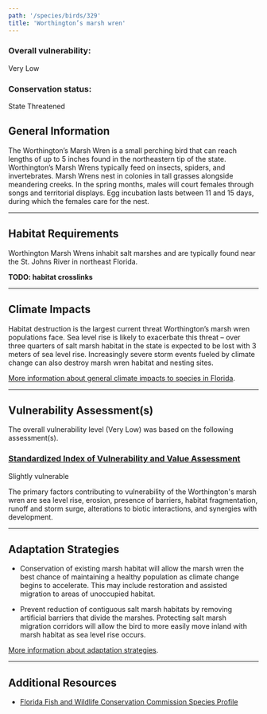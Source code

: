 ```yaml
---
path: '/species/birds/329'
title: 'Worthington’s marsh wren'
---
```


<content-header icon="perching_birds" title="Worthington’s marsh wren" subtitle="Cistothorus palustris griseus">
</content-header>

<div id="TopSection">



<div>

### Overall vulnerability:

<div class="vulnerability vulnerability-low">Very Low</div>



### Conservation status:

State Threatened

</div>
</div>

## General Information

The Worthington’s Marsh Wren is a small perching bird that can reach lengths of up to 5 inches found in the northeastern tip of the state. Worthington’s Marsh Wrens typically feed on insects, spiders, and invertebrates. Marsh Wrens nest in colonies in tall grasses alongside meandering creeks. In the spring months, males will court females through songs and territorial displays. Egg incubation lasts between 11 and 15 days, during which the females care for the nest.

<hr />

## Habitat Requirements

Worthington Marsh Wrens inhabit salt marshes and are typically found near the St. Johns River in northeast Florida.

**TODO: habitat crosslinks**

<hr />

## Climate Impacts

Habitat destruction is the largest current threat Worthington’s marsh wren populations face. Sea level rise is likely to exacerbate this threat – over three quarters of salt marsh habitat in the state is expected to be lost with 3 meters of sea level rise.  Increasingly severe storm events fueled by climate change can also destroy marsh wren habitat and nesting sites.

[More information about general climate impacts to species in Florida](/impacts/species).



<hr />

## Vulnerability Assessment(s)

The overall vulnerability level (Very Low) was based on the following assessment(s).
#### 
<div class="vulnerability-header">
<h3><a href="/impacts/vulnerability/sivva/species">Standardized Index of Vulnerability and Value Assessment</a></h3>
<div class="vulnerability vulnerability-slight">Slightly vulnerable</div>
</div> 

The primary factors contributing to vulnerability of the Worthington's marsh wren are sea level rise, erosion, presence of barriers, habitat fragmentation, runoff and storm surge, alterations to biotic interactions, and synergies with development.


<hr />

## Adaptation Strategies

- Conservation of existing marsh habitat will allow the marsh wren the best chance of maintaining a healthy population as climate change begins to accelerate.  This may include restoration and assisted migration to areas of unoccupied habitat.

- Prevent reduction of contiguous salt marsh habitats by removing artificial barriers that divide the marshes.  Protecting salt marsh migration corridors will allow the bird to more easily move inland with marsh habitat as sea level rise occurs.

[More information about adaptation strategies](/strategies).

<hr />


## Additional Resources

- [Florida Fish and Wildlife Conservation Commission Species Profile](https://myfwc.com/wildlifehabitats/profiles/birds/songbirds/worthington-s-marsh-wren/)
